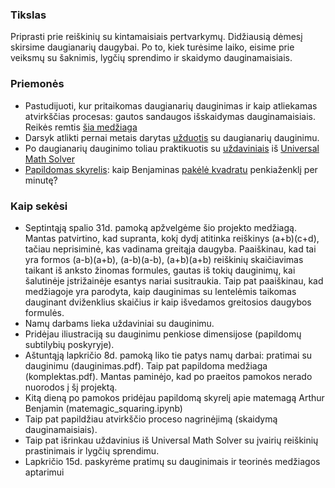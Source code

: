 ### Tikslas

Priprasti prie reiškinių su kintamaisiais pertvarkymų. Didžiausią dėmesį skirsime daugianarių daugybai. Po to, kiek turėsime laiko, eisime prie veiksmų su šaknimis, lygčių sprendimo ir skaidymo dauginamaisiais.

### Priemonės

* Pastudijuoti, kur pritaikomas daugianarių dauginimas ir kaip atliekamas atvirkščias procesas: gautos sandaugos išskaidymas dauginamaisiais. Reikės remtis [šia medžiaga](komplektas.pdf)
* Darsyk atlikti pernai metais darytas [užduotis](dauginimas.pdf) su daugianarių dauginimu. 
* Po daugianarių dauginimo toliau praktikuotis su [uždaviniais](UMS_uždaviniai.ipynb) iš [Universal Math Solver](https://www.universalmathsolver.com)
* [Papildomas skyrelis](matemagic_squaring.pdf): kaip Benjaminas [pakėlė kvadratu](http://www.youtube.com/watch?v=M4vqr3_ROIk&t=13m55s) penkiaženklį per minutę?

### Kaip sekėsi

* Septintąją spalio 31d. pamoką apžvelgėme šio projekto medžiagą. Mantas patvirtino, kad supranta, kokį dydį atitinka reiškinys (a+b)(c+d), tačiau neprisiminė, kas vadinama greitąja daugyba. Paaiškinau, kad tai yra formos (a-b)(a+b), (a-b)(a-b), (a+b)(a+b) reiškinių skaičiavimas taikant iš anksto žinomas formules, gautas iš tokių dauginimų, kai šalutinėje įstrižainėje esantys nariai susitraukia. Taip pat paaiškinau, kad medžiagoje yra parodyta, kaip dauginimas su lentelėmis taikomas dauginant dviženklius skaičius ir kaip išvedamos greitosios daugybos formulės.
* Namų darbams lieka uždaviniai su dauginimu.
* Pridėjau iliustraciją su dauginimu penkiose dimensijose (papildomų subtilybių poskyryje).
* Aštuntąją lapkričio 8d. pamoką liko tie patys namų darbai: pratimai su dauginimu (dauginimas.pdf). Taip pat papildoma medžiaga (komplektas.pdf). Mantas paminėjo, kad po praeitos pamokos nerado nuorodos į šį projektą.
* Kitą dieną po pamokos pridėjau papildomą skyrelį apie matemagą Arthur Benjamin (matemagic_squaring.ipynb)
* Taip pat papildžiau atvirkščio proceso nagrinėjimą (skaidymą dauginamaisiais).
* Taip pat išrinkau uždavinius iš Universal Math Solver su įvairių reiškinių prastinimais ir lygčių sprendimu.
* Lapkričio 15d. paskyrėme pratimų su dauginimais ir teorinės medžiagos aptarimui